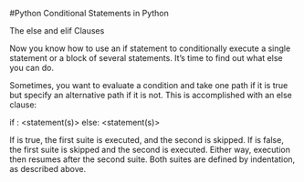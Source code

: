 #Python 
Conditional Statements in Python

The else and elif Clauses

Now you know how to use an if statement to conditionally execute a single statement or a block of several statements. It’s time to find out what else you can do.

Sometimes, you want to evaluate a condition and take one path if it is true but specify an alternative path if it is not. This is accomplished with an else clause:

if <expr>:
    <statement(s)>
else:
    <statement(s)>

If <expr> is true, the first suite is executed, and the second is skipped. If <expr> is false, the first suite is skipped and the second is executed. Either way, execution then resumes after the second suite. Both suites are defined by indentation, as described above.
